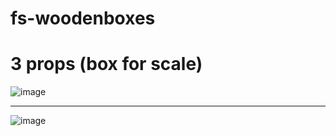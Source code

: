 # fs-woodenboxes

# 3 props (box for scale)
![image](https://github.com/user-attachments/assets/69821b05-7bc8-4610-8afe-f90706605550)

---

![image](https://github.com/user-attachments/assets/c1581f10-477d-462e-bb23-9888efca9513)




